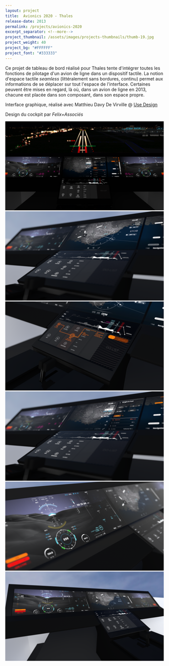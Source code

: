 ```yaml
---
layout: project
title:  Avionics 2020 - Thales
release-date: 2013
permalink: /projects/avionics-2020
excerpt_separator: <!--more-->
project_thumbnail: /assets/images/projects-thumbnails/thumb-19.jpg
project_weight: 40
project_bg: "#FFFFFF"
project_font: "#333333"
---
```

Ce projet de tableau de bord réalisé pour Thales tente d'intégrer toutes les fonctions de pilotage d'un avion de ligne dans un dispositif tactile<!--more-->. La notion d'espace tactile _seamless_ (littéralement sans bordures, continu) permet aux informations de se déplacer sur tout l'espace de l'interface. Certaines peuvent être mises en regard, là où, dans un avion de ligne en 2013, chacune est placée dans son composant, dans son espace propre.

Interface graphique, réalisé avec Matthieu Davy De Virville @ [Use Design](http://www.use-design.com)

Design du cockpit par _Felix+Associés_

![](/assets/images/projects/avionics2020/avionics2020_1.png)
![](/assets/images/projects/avionics2020/avionics2020_2.png)
![](/assets/images/projects/avionics2020/avionics2020_3.png)
![](/assets/images/projects/avionics2020/avionics2020_5.png)
![](/assets/images/projects/avionics2020/avionics2020_6.png)
![](/assets/images/projects/avionics2020/avionics2020_7.png)
